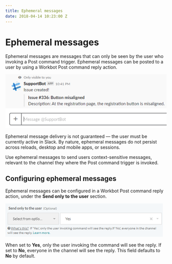 ```yaml
---
title: Ephemeral messages
date: 2018-04-14 10:23:00 Z
---
```


# Ephemeral messages

Ephemeral messages are messages that can only be seen by the user who invoking a Post command trigger. Ephemeral messages can be posted to a user by using a Workbot Post command reply action.

![Ephemeral message](/assets/images/workbot/workbot-ephemeral-messages/ephemeral-message.png)

Ephemeral message delivery is not guaranteed — the user must be currently active in Slack. By nature, ephemeral messages do not persist across reloads, desktop and mobile apps, or sessions.

Use ephemeral messages to send users context-sensitive messages, relevant to the channel they where the Post command trigger is invoked.

## Configuring ephemeral messages

Ephemeral messages can be configured in a Workbot Post command reply action, under the **Send only to the user** section.

![Send only to the user](/assets/images/workbot/workbot-ephemeral-messages/send-only-to-the-user.png)

When set to **Yes**, only the user invoking the command will see the reply. If set to **No**, everyone in the channel will see the reply. This field defaults to **No** by default.
